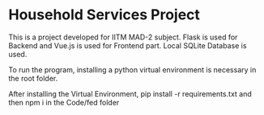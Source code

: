 # Household Services Project

This is a project developed for IITM MAD-2 subject. Flask is used for Backend and Vue.js is used for Frontend part. Local SQLite Database is used.

To run the program, installing a python virtual environment is necessary in the root folder.

After installing the Virtual Environment, pip install -r requirements.txt and then npm i in the Code/fed folder

